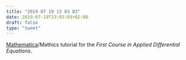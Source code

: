 ```yaml
---
title: "2019 07 19 13 03 03"
date: 2019-07-19T13:03:03+02:00
draft: false
type: "tweet"
---
```

[Mathematica](http://www.cfm.brown.edu/people/dobrush/am33/Mathematica/index.html)/Mathics tutorial for the _First Course in Applied Differential Equations_.
